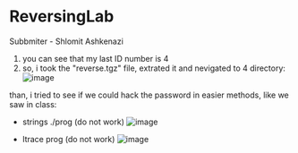 # ReversingLab
Subbmiter - Shlomit Ashkenazi

1. you can see that my last ID number is 4 
2. so, i took the "reverse.tgz" file, extrated it and nevigated to 4 directory:
![image](https://user-images.githubusercontent.com/42152443/235359309-32ac7b82-57ba-4304-9364-cf8e32f9da23.png)

than, i tried to see if we could hack the password in easier methods, like we saw in class:

  * strings ./prog (do not work)
![image](https://user-images.githubusercontent.com/42152443/235359522-f3b696c3-ff7f-40f3-9f30-37bcb3ad3d55.png)

  * ltrace prog (do not work)
![image](https://user-images.githubusercontent.com/42152443/235359566-212b1da5-df37-4f78-a68a-86ba372a272d.png)

